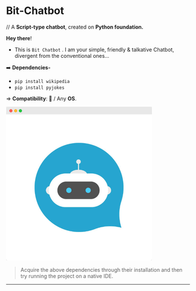 # Bit-Chatbot

// A **Script-type chatbot**, created on **Python foundation.**

**Hey there**!

- This is `Bit Chatbot` . I am your simple, friendly & talkative Chatbot, divergent from the conventional ones...

➡️ **Dependencies-** <br>
- `pip install wikipedia`                                 
- `pip install pyjokes`

⇒ **Compatibility**:  / Any **OS**.
<br>

<img align="centre" alt="Coding" width="400" src="https://raw.githubusercontent.com/Xenometon/Bit-Chatbot/main/Bit_chatbot.png">


> Acquire the above dependencies through their installation and then try running the project on a native IDE.


------------------------
